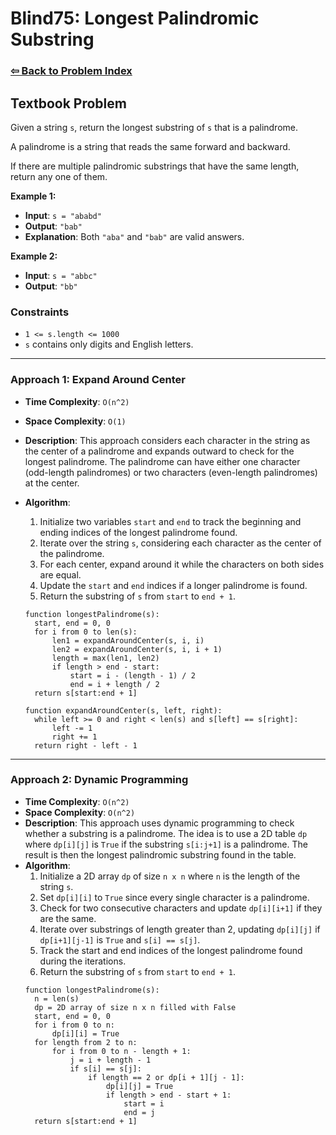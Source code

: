 # Blind75: Longest Palindromic Substring

### [⇦ Back to Problem Index](../../index.md)

## Textbook Problem

Given a string `s`, return the longest substring of `s` that is a palindrome.

A palindrome is a string that reads the same forward and backward.

If there are multiple palindromic substrings that have the same length, return any one of them.

**Example 1:**

- **Input**: `s = "ababd"`
- **Output**: `"bab"`
- **Explanation**: Both `"aba"` and `"bab"` are valid answers.

**Example 2:**

- **Input**: `s = "abbc"`
- **Output**: `"bb"`

### Constraints

- `1 <= s.length <= 1000`
- `s` contains only digits and English letters.

---

### Approach 1: Expand Around Center

- **Time Complexity**: `O(n^2)`
- **Space Complexity**: `O(1)`
- **Description**: This approach considers each character in the string as the center of a palindrome and expands outward to check for the longest palindrome. The palindrome can have either one character (odd-length palindromes) or two characters (even-length palindromes) at the center.
- **Algorithm**:

  1. Initialize two variables `start` and `end` to track the beginning and ending indices of the longest palindrome found.
  2. Iterate over the string `s`, considering each character as the center of the palindrome.
  3. For each center, expand around it while the characters on both sides are equal.
  4. Update the `start` and `end` indices if a longer palindrome is found.
  5. Return the substring of `s` from `start` to `end + 1`.

  ```pseudo
  function longestPalindrome(s):
    start, end = 0, 0
    for i from 0 to len(s):
        len1 = expandAroundCenter(s, i, i)
        len2 = expandAroundCenter(s, i, i + 1)
        length = max(len1, len2)
        if length > end - start:
            start = i - (length - 1) / 2
            end = i + length / 2
    return s[start:end + 1]

  function expandAroundCenter(s, left, right):
    while left >= 0 and right < len(s) and s[left] == s[right]:
        left -= 1
        right += 1
    return right - left - 1
  ```

---

### Approach 2: Dynamic Programming

- **Time Complexity**: `O(n^2)`
- **Space Complexity**: `O(n^2)`
- **Description**: This approach uses dynamic programming to check whether a substring is a palindrome. The idea is to use a 2D table `dp` where `dp[i][j]` is `True` if the substring `s[i:j+1]` is a palindrome. The result is then the longest palindromic substring found in the table.
- **Algorithm**:
  1. Initialize a 2D array `dp` of size `n x n` where `n` is the length of the string `s`.
  2. Set `dp[i][i]` to `True` since every single character is a palindrome.
  3. Check for two consecutive characters and update `dp[i][i+1]` if they are the same.
  4. Iterate over substrings of length greater than 2, updating `dp[i][j]` if `dp[i+1][j-1]` is `True` and `s[i] == s[j]`.
  5. Track the start and end indices of the longest palindrome found during the iterations.
  6. Return the substring of `s` from `start` to `end + 1`.
  ```pseudo
  function longestPalindrome(s):
    n = len(s)
    dp = 2D array of size n x n filled with False
    start, end = 0, 0
    for i from 0 to n:
        dp[i][i] = True
    for length from 2 to n:
        for i from 0 to n - length + 1:
            j = i + length - 1
            if s[i] == s[j]:
                if length == 2 or dp[i + 1][j - 1]:
                    dp[i][j] = True
                    if length > end - start + 1:
                        start = i
                        end = j
    return s[start:end + 1]
  ```
